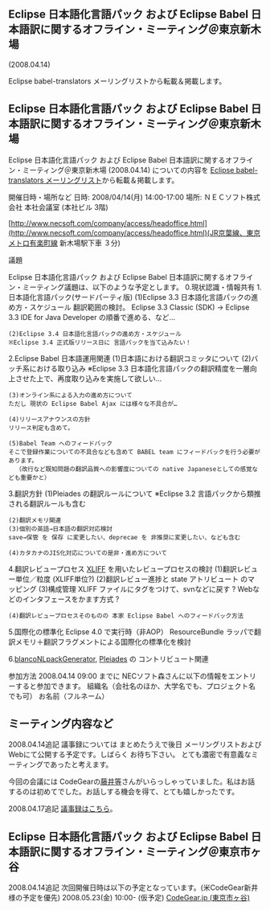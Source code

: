 ## Eclipse 日本語化言語パック および Eclipse Babel 日本語訳に関するオフライン・ミーティング＠東京新木場
(2008.04.14)

Eclipse babel-translators メーリングリストから転載＆掲載します。






## Eclipse 日本語化言語パック および Eclipse Babel 日本語訳に関するオフライン・ミーティング＠東京新木場


Eclipse 日本語化言語パック および Eclipse Babel 日本語訳に関するオフライン・ミーティング＠東京新木場 (2008.04.14)
についての内容を [Eclipse babel-translators メーリングリスト](http://dev.eclipse.org/mailman/listinfo/babel-translators)から転載＆掲載します。

開催日時・場所など
日時: 2008/04/14(月) 14:00-17:00
  場所: ＮＥＣソフト株式会社 本社会議室 (本社ビル 3階)
  
  [http://www.necsoft.com/company/access/headoffice.html](http://www.necsoft.com/company/access/headoffice.html)(JR京葉線、東京メトロ有楽町線 新木場駅下車 ３分)
  


議題

Eclipse 日本語化言語パック および Eclipse Babel 日本語訳に関するオフライン・ミーティング議題は、以下のような予定とします。
0.現状認識・情報共有
  1.日本語化言語パック(サードパーティ版)
  (1)Eclipse 3.3 日本語化言語パックの進め方・スケジュール
    翻訳範囲の検討。
      Eclipse 3.3 Classic (SDK) → Eclipse 3.3 IDE for Java Developer の順番で進める、など…
    
    (2)Eclipse 3.4 日本語化言語パックの進め方・スケジュール
    ※Eclipse 3.4 正式版リリース日に 言語パックを当て込みたい！
    
  
  2.Eclipse Babel 日本語運用関連
  (1)日本語における翻訳コミッタについて
    (2)バッチ系における取り込み
    ※Eclipse 3.3 日本語化言語パックの翻訳精度を一層向上させた上で、再度取り込みを実施して欲しい…
    
    (3)オンライン系による入力の進め方について
    ただし 現状の Eclipse Babel Ajax には様々な不具合が…
    
    (4)リリースアナウンスの方針
    リリース判定も含めて。
    
    (5)Babel Team へのフィードバック
    そこで登録作業についての不具合なども含めて BABEL team にフィードバックを行う必要があります。
      （改行など既知問題の翻訳品質への影響度についての native Japaneseとしての感覚なども重要かと）
    
  
  3.翻訳方針
  (1)Pleiades の翻訳ルールについて
    ※Eclipse 3.2 言語パックから類推される翻訳ルールも含む
    
    (2)翻訳メモリ関連
    (3)個別の英語→日本語の翻訳対応検討
    save→保管 を 保存 に変更したい、deprecae を 非推奨に変更したい、なども含む
    
    (4)カタカナのJIS化対応についての是非・進め方について
  
  4.翻訳レビュープロセス
  [XLIFF](http://docs.oasis-open.org/xliff/xliff-core/xliff-core.html) を用いたレビュープロセスの検討
  (1)翻訳レビュー単位／粒度 (XLIFF単位?)
    (2)翻訳レビュー進捗と state アトリビュート のマッピング
    (3)構成管理
    XLIFF ファイルにタグをつけて、svnなどに戻す ?
      Webなどのインタフェースをかます方式 ?
    
    (4)翻訳レビュープロセスそのものの 本家 Eclipse Babel へのフィードバック方法
  
  5.国際化の標準化
  Eclipse 4.0 で実行時（非AOP） ResourceBundle ラッパで翻訳メモリ＋翻訳フラグメントによる国際化の標準化を検討
  
  6.[blancoNLpackGenerator](http://www.igapyon.jp/blanco/blanconlpackgenerator.html), [Pleiades](http://mergedoc.sourceforge.jp/pleiades.html) の コントリビュート関連


参加方法
2008.04.14 09:00 までに NECソフト森さんに以下の情報をエントリーすると参加できます。
  組織名（会社名のほか、大学名でも、プロジェクト名でも可）
    お名前（フルネーム）
  


## ミーティング内容など


2008.04.14追記 議事録については まとめたうえで後日 メーリングリストおよびWebにて公開する予定です。しばらく お待ち下さい。
とても濃密で有意義なミーティングであったと考えます。

今回の会議には CodeGearの[藤井等](http://blogs.itmedia.co.jp/barbaro/)さんがいらっしゃっていました。私はお話するのは初めてでした。お話しする機会を得て、とても嬉しかったです。

2008.04.17追記 [議事録はこちら](ig080417.html)。

## Eclipse 日本語化言語パック および Eclipse Babel 日本語訳に関するオフライン・ミーティング＠東京市ヶ谷


2008.04.14追記 次回開催日時は以下の予定となっています。(米CodeGear新井様の予定を優先)
2008.05.23(金) 10:00- (仮予定)
  [CodeGear.jp (東京市ヶ谷)](http://www.codegear.com/jp/about/contact)